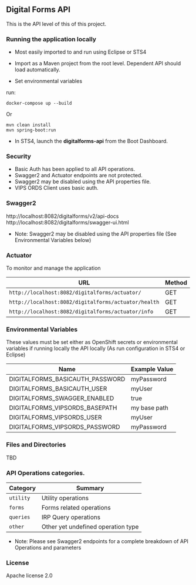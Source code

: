 ## Digital Forms API  

This is the API level of this of this project. 

### Running the application locally

* Most easily imported to and run using Eclipse or STS4 

* Import as a Maven project from the root level. Dependent API should 
load automatically. 

* Set environmental variables 

run:   
```shell script
docker-compose up --build
```
Or
```
mvn clean install  
mvn spring-boot:run  
```  

* In STS4, launch the **digitalforms-api** from the Boot Dashboard.     

### Security

* Basic Auth has been applied to all API operations. 
* Swagger2 and Actuator endpoints are not protected.
* Swagger2 may be disabled using the API properties file. 
* VIPS ORDS Client uses basic auth.        

### Swagger2

http://localhost:8082/digitalforms/v2/api-docs  
http://localhost:8082/digitalforms/swagger-ui.html  

* Note: Swagger2 may be disabled using the API properties file (See Environmental Variables below) 

### Actuator

To monitor and manage the application

|  URL |  Method |
|----------|--------------|
|`http://localhost:8082/digitalforms/actuator/`             | GET |
|`http://localhost:8082/digitalforms/actuator/health`        | GET |
|`http://localhost:8082/digitalforms/actuator/info`          | GET |


### Environmental Variables

These values must be set either as OpenShift secrets or environmental variables if running 
locally the API locally (As run configuration in STS4 or Eclipse)

|  Name |  Example Value |
|----------|--------------|
| DIGITALFORMS_BASICAUTH_PASSWORD | myPassword |
| DIGITALFORMS_BASICAUTH_USER | myUser |
| DIGITALFORMS_SWAGGER_ENABLED  | true |
| DIGITALFORMS_VIPSORDS_BASEPATH | my base path |
| DIGITALFORMS_VIPSORDS_USER | myUser |
| DIGITALFORMS_VIPSORDS_PASSWORD  | myPassword |


### Files and Directories

TBD

### API Operations categories. 

|  Category |  Summary |
|----------|--------------|
|`utility`| Utility operations |
|`forms`   | Forms related operations |
|`queries`   | IRP Query operations |
|`other`   | Other yet undefined operation type |

* Note: Please see Swagger2 endpoints for a complete breakdown of API Operations and 
  parameters

### License

Apache license 2.0


